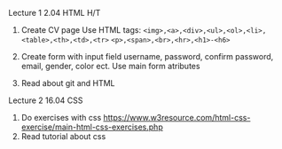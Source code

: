 Lecture 1 2.04
HTML
H/T
1. Create CV page
Use HTML tags:
```<img>,<a>,<div>,<ul>,<ol>,<li>,<table>,<th>,<td>,<tr>```
```<p>,<span>,<br>,<hr>,<h1>-<h6>```

2. Create form with input field
username, password, confirm password, email,
gender, color ect.
Use main form atributes

3. Read about git and HTML

Lecture 2 16.04
CSS
1. Do exercises with css 
https://www.w3resource.com/html-css-exercise/main-html-css-exercises.php
2. Read tutorial about css

